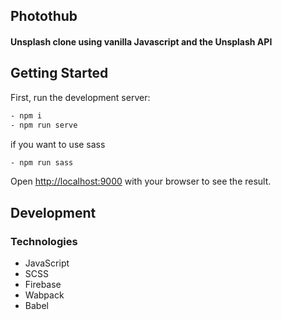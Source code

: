 ## Photothub

#### Unsplash clone using vanilla Javascript and the Unsplash API

## Getting Started

First, run the development server:

```bash
- npm i
- npm run serve
```

if you want to use sass

```bash
- npm run sass
```

Open [http://localhost:9000](http://localhost:9000) with your browser to see the result.

## Development

### Technologies

- JavaScript
- SCSS
- Firebase
- Wabpack
- Babel
